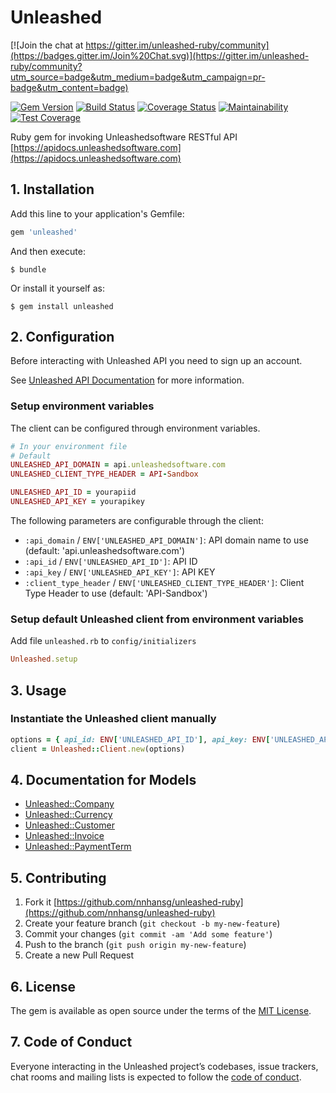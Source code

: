 # Unleashed

[![Join the chat at https://gitter.im/unleashed-ruby/community](https://badges.gitter.im/Join%20Chat.svg)](https://gitter.im/unleashed-ruby/community?utm_source=badge&utm_medium=badge&utm_campaign=pr-badge&utm_content=badge)

[![Gem Version](https://badge.fury.io/rb/unleashed.svg)](https://badge.fury.io/rb/unleashed)
[![Build Status](https://travis-ci.org/nnhansg/unleashed-ruby.svg?branch=master)](https://travis-ci.org/nnhansg/unleashed-ruby)
[![Coverage Status](https://coveralls.io/repos/github/nnhansg/unleashed-ruby/badge.svg)](https://coveralls.io/github/nnhansg/unleashed-ruby)
[![Maintainability](https://api.codeclimate.com/v1/badges/e41f32cc2a422dcecbf7/maintainability)](https://codeclimate.com/github/nnhansg/unleashed-ruby/maintainability)
[![Test Coverage](https://api.codeclimate.com/v1/badges/e41f32cc2a422dcecbf7/test_coverage)](https://codeclimate.com/github/nnhansg/unleashed-ruby/test_coverage)

Ruby gem for invoking Unleashedsoftware RESTful API [https://apidocs.unleashedsoftware.com](https://apidocs.unleashedsoftware.com)

## 1. Installation

Add this line to your application's Gemfile:

```ruby
gem 'unleashed'
```

And then execute:

    $ bundle

Or install it yourself as:

    $ gem install unleashed

## 2. Configuration

Before interacting with Unleashed API you need to sign up an account.

See [Unleashed API Documentation](https://apidocs.unleashedsoftware.com/) for more information.

### Setup environment variables

The client can be configured through environment variables.

```ruby
# In your environment file
# Default
UNLEASHED_API_DOMAIN = api.unleashedsoftware.com
UNLEASHED_CLIENT_TYPE_HEADER = API-Sandbox

UNLEASHED_API_ID = yourapiid
UNLEASHED_API_KEY = yourapikey
```

The following parameters are configurable through the client:

* `:api_domain` / `ENV['UNLEASHED_API_DOMAIN']`: API domain name to use (default: 'api.unleashedsoftware.com')
* `:api_id` / `ENV['UNLEASHED_API_ID']`: API ID
* `:api_key` / `ENV['UNLEASHED_API_KEY']`: API KEY
* `:client_type_header` / `ENV['UNLEASHED_CLIENT_TYPE_HEADER']`: Client Type Header to use (default: 'API-Sandbox')

### Setup default Unleashed client from environment variables

Add file `unleashed.rb` to `config/initializers`

```ruby
Unleashed.setup
```

## 3. Usage

### Instantiate the Unleashed client manually

```ruby
options = { api_id: ENV['UNLEASHED_API_ID'], api_key: ENV['UNLEASHED_API_KEY'] }
client = Unleashed::Client.new(options)
```

## 4. Documentation for Models

* [Unleashed::Company](docs/Company.md)
* [Unleashed::Currency](docs/Currency.md)
* [Unleashed::Customer](docs/Customer.md)
* [Unleashed::Invoice](docs/Invoice.md)
* [Unleashed::PaymentTerm](docs/PaymentTerm.md)

## 5. Contributing

  1. Fork it [https://github.com/nnhansg/unleashed-ruby](https://github.com/nnhansg/unleashed-ruby)
  2. Create your feature branch (`git checkout -b my-new-feature`)
  3. Commit your changes (`git commit -am 'Add some feature'`)
  4. Push to the branch (`git push origin my-new-feature`)
  5. Create a new Pull Request

## 6. License

The gem is available as open source under the terms of the [MIT License](https://opensource.org/licenses/MIT).

## 7. Code of Conduct

Everyone interacting in the Unleashed project’s codebases, issue trackers, chat rooms and mailing lists is expected to follow the [code of conduct](https://github.com/nnhansg/unleashed-ruby/blob/master/CODE_OF_CONDUCT.md).
